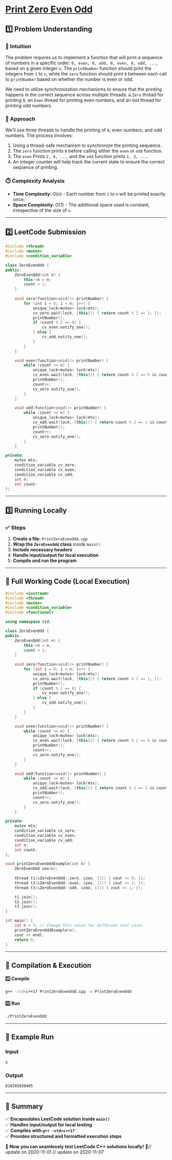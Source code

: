 # **[Print Zero Even Odd](https://leetcode.com/problems/print-zero-even-odd/description/)**  

## **1️⃣ Problem Understanding**  
### **📌 Intuition**  
The problem requires us to implement a function that will print a sequence of numbers in a specific order: `0, even, 0, odd, 0, even, 0, odd, ...`, based on a given integer `n`. The `printNumber` function should print the integers from `1` to `n`, while the `zero` function should print `0` between each call to `printNumber` based on whether the number is even or odd.

We need to utilize synchronization mechanisms to ensure that the printing happens in the correct sequence across multiple threads: a `Zero` thread for printing `0`, an `Even` thread for printing even numbers, and an `Odd` thread for printing odd numbers.

### **🚀 Approach**  
We'll use three threads to handle the printing of `0`, even numbers, and odd numbers. The process involves:
1. Using a thread-safe mechanism to synchronize the printing sequence.
2. The `zero` function prints `0` before calling either the `even` or `odd` function.
3. The `even` Prints `2, 4, ...`, and the `odd` function prints `1, 3, ...`.
4. An integer counter will help track the current state to ensure the correct sequence of printing.

### **⏱️ Complexity Analysis**  
- **Time Complexity**: O(n) - Each number from `1` to `n` will be printed exactly once.  
- **Space Complexity**: O(1) - The additional space used is constant, irrespective of the size of `n`.  

---  

## **2️⃣ LeetCode Submission**  
```cpp
#include <thread>
#include <mutex>
#include <condition_variable>

class ZeroEvenOdd {
public:
    ZeroEvenOdd(int n) {
        this->n = n;
        count = 1;
    }
    
    void zero(function<void()> printNumber) {
        for (int i = 0; i < n; i++) {
            unique_lock<mutex> lock(mtx);
            cv_zero.wait(lock, [this]() { return count % 2 == 1; });
            printNumber();
            if (count % 2 == 0) {
                cv_even.notify_one();
            } else {
                cv_odd.notify_one();
            }
        }
    }

    void even(function<void()> printNumber) {
        while (count <= n) {
            unique_lock<mutex> lock(mtx);
            cv_even.wait(lock, [this]() { return count % 2 == 0 && count <= n; });
            printNumber();
            count++;
            cv_zero.notify_one();
        }
    }

    void odd(function<void()> printNumber) {
        while (count <= n) {
            unique_lock<mutex> lock(mtx);
            cv_odd.wait(lock, [this]() { return count % 2 == 1 && count <= n; });
            printNumber();
            count++;
            cv_zero.notify_one();
        }
    }

private:
    mutex mtx;
    condition_variable cv_zero;
    condition_variable cv_even;
    condition_variable cv_odd;
    int n;
    int count;
}; 
```  

---  

## **3️⃣ Running Locally**  
### **✅ Steps**  
1. **Create a file**: `PrintZeroEvenOdd.cpp`  
2. **Wrap the `ZeroEvenOdd` class** inside `main()`  
3. **Include necessary headers**  
4. **Handle input/output for local execution**  
5. **Compile and run the program**  

---  

## **📝 Full Working Code (Local Execution)**  
```cpp
#include <iostream>
#include <thread>
#include <mutex>
#include <condition_variable>
#include <functional>

using namespace std;

class ZeroEvenOdd {
public:
    ZeroEvenOdd(int n) {
        this->n = n;
        count = 1;
    }
    
    void zero(function<void()> printNumber) {
        for (int i = 0; i < n; i++) {
            unique_lock<mutex> lock(mtx);
            cv_zero.wait(lock, [this]() { return count % 2 == 1; });
            printNumber();
            if (count % 2 == 0) {
                cv_even.notify_one();
            } else {
                cv_odd.notify_one();
            }
        }
    }

    void even(function<void()> printNumber) {
        while (count <= n) {
            unique_lock<mutex> lock(mtx);
            cv_even.wait(lock, [this]() { return count % 2 == 0 && count <= n; });
            printNumber();
            count++;
            cv_zero.notify_one();
        }
    }

    void odd(function<void()> printNumber) {
        while (count <= n) {
            unique_lock<mutex> lock(mtx);
            cv_odd.wait(lock, [this]() { return count % 2 == 1 && count <= n; });
            printNumber();
            count++;
            cv_zero.notify_one();
        }
    }

private:
    mutex mtx;
    condition_variable cv_zero;
    condition_variable cv_even;
    condition_variable cv_odd;
    int n;
    int count;
};

void printZeroEvenOddExample(int n) {
    ZeroEvenOdd zeo(n);
    
    thread t1(&ZeroEvenOdd::zero, &zeo, []() { cout << 0; });
    thread t2(&ZeroEvenOdd::even, &zeo, []() { cout << 2; });
    thread t3(&ZeroEvenOdd::odd, &zeo, []() { cout << 1; });

    t1.join();
    t2.join();
    t3.join();
}

int main() {
    int n = 5; // Change this value for different test cases
    printZeroEvenOddExample(n);
    cout << endl;
    return 0;
}  
```  

---  

## **🔧 Compilation & Execution**  
#### **1️⃣ Compile**  
```bash
g++ -std=c++17 PrintZeroEvenOdd.cpp -o PrintZeroEvenOdd
```  

#### **2️⃣ Run**  
```bash
./PrintZeroEvenOdd
```  

---  

## **🎯 Example Run**  
### **Input**  
```
5
```  
### **Output**  
```
010201030405
```  

---  

## **📌 Summary**  
✅ **Encapsulates LeetCode solution inside `main()`**  
✅ **Handles input/output for local testing**  
✅ **Compiles with `g++ -std=c++17`**  
✅ **Provides structured and formatted execution steps**  

🚀 **Now you can seamlessly test LeetCode C++ solutions locally!** 🚀// update on 2020-11-01
// update on 2020-11-07
